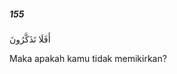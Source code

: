 ##### 155

<span class="ayah">أَفَلَا تَذَكَّرُونَ</span>

<span class="ayah_translation">Maka apakah kamu tidak memikirkan?</span>
